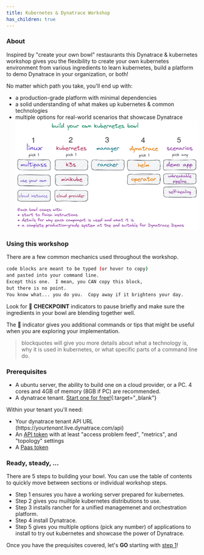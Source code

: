 ```yaml
---
title: Kubernetes & Dynatrace Workshop
has_children: true
---
```


### About

Inspired by "create your own bowl" restaurants this Dynatrace & kubernetes workshop gives you the flexibility to create your own kubernetes environment from various ingredients to learn kubernetes, build a platform to demo Dynatrace in your organization, or both!  

No matter which path you take, you'll end up with:

- a production-grade platform with minimal dependencies
- a solid understanding of what makes up kubernetes & common technologies
- multiple options for real-world scenarios that showcase Dynatrace
![bowl overview](../assets/images/bowl.png)

### Using this workshop

There are a few common mechanics used throughout the workshop.

```bash
code blocks are meant to be typed (or hover to copy)
and pasted into your command line.
Except this one.  I mean, you CAN copy this block,
but there is no point.
You know what... you do you.  Copy away if it brightens your day.
```

Look for :checkered_flag: **CHECKPOINT** indicators to pause briefly and make sure the ingredients in your bowl are blending together well.

The :memo: indicator gives you additional commands or tips that might be useful when you are exploring your implementation.

> blockquotes will give you more details about what a technology is, why it is used in kubernetes, or what specific parts of a command line do.

### Prerequisites

- A ubuntu server, the ability to build one on a cloud provider, or a PC.  4 cores and 4GB of memory (8GB if PC) are recommended.
- A dynatrace tenant.  [Start one for free!](https://www.dynatrace.com/trial){:target="_blank"}

Within your tenant you'll need:

- Your dynatrace tenant API URL (https://*yourtenant*.live.dynatrace.com/api)
- An [API token](https://www.dynatrace.com/support/help/reference/dynatrace-concepts/access-tokens/#anchor_create-api-token) with at least "access problem feed", "metrics", and "topology" settings
- A [Paas token](https://www.dynatrace.com/support/help/reference/dynatrace-concepts/access-tokens/#anchor_paas-token)

### Ready, steady, ...

There are 5 steps to building your bowl.  You can use the table of contents to quickly move between sections or individual workshop steps.

- Step 1 ensures you have a working server prepared for kubernetes.
- Step 2 gives you muiltiple kubernetes distributions to use.
- Step 3 installs rancher for a unified managemenet and orchestration platform.
- Step 4 install Dynatrace.
- Step 5 gives you multiple options (pick any number) of applications to install to try out kubernetes and showcase the power of Dynatrace.

Once you have the prequisites covered, let's **GO** starting with [step 1](step1)!

<script src="{{ base.url | prepend: site.url }}/assets/js/copy.js"></script>

